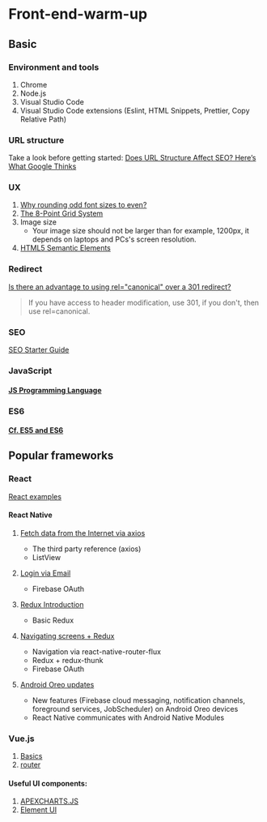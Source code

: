 # Front-end-warm-up

## Basic

### Environment and tools

1. Chrome
2. Node.js
3. Visual Studio Code
4. Visual Studio Code extensions (Eslint, HTML Snippets, Prettier, Copy Relative Path)

### URL structure

Take a look before getting started: [Does URL Structure Affect SEO? Here’s What Google Thinks]

### UX

1. [Why rounding odd font sizes to even?]
2. [The 8-Point Grid System]
3. Image size
    - Your image size should not be larger than for example, 1200px, it depends on laptops and PCs's screen resolution.
4. [HTML5 Semantic Elements]

### Redirect

[Is there an advantage to using rel="canonical" over a 301 redirect?]

> If you have access to header modification, use 301, if you don't, then use rel=canonical.

### SEO

[SEO Starter Guide]

### JavaScript

#### [JS Programming Language]

### ES6

#### [Cf. ES5 and ES6]

## Popular frameworks

### React

[React examples]

#### React Native

1. [Fetch data from the Internet via axios]

    - The third party reference (axios)
    - ListView

2. [Login via Email]

    - Firebase OAuth

3. [Redux Introduction]

    - Basic Redux

4. [Navigating screens + Redux]

    - Navigation via react-native-router-flux
    - Redux + redux-thunk
    - Firebase OAuth

5. [Android Oreo updates]

    - New features (Firebase cloud messaging, notification channels, foreground services, JobScheduler) on Android Oreo devices
    - React Native communicates with Android Native Modules

### Vue.js

1.  [Basics]
2.  [router]

#### Useful UI components:

1. [APEXCHARTS.JS]
2. [Element UI]

[why rounding odd font sizes to even?]: https://ux.stackexchange.com/questions/129973/why-rounding-odd-font-sizes-to-even
[the 8-point grid system]: https://builttoadapt.io/intro-to-the-8-point-grid-system-d2573cde8632
[html5 semantic elements]: https://guide.freecodecamp.org/html/html5-semantic-elements/
[does url structure affect seo? here’s what google thinks]: https://seopressor.com/blog/url-structure-affect-seo/
[seo starter guide]: https://support.google.com/webmasters/answer/7451184?hl=en
[is there an advantage to using rel="canonical" over a 301 redirect?]: https://www.youtube.com/watch?v=zW5UL3lzBOA
[apexcharts.js]: https://apexcharts.com/
[element ui]: https://element.eleme.io/#/en-US
[js programming language]: https://github.com/Catherine22/Front-end-warm-up/tree/master/JavaScript
[cf. es5 and es6]: https://github.com/Catherine22/Front-end-warm-up/tree/master/ES6
[react examples]: https://github.com/Catherine22/Front-end-warm-up/tree/master/React
[fetch data from the internet via axios]: https://github.com/Catherine22/Front-end-warm-up/tree/master/React%20native/albums/
[login via email]: https://github.com/Catherine22/Front-end-warm-up/blob/master/React%20native/auth/
[redux introduction]: https://github.com/Catherine22/Front-end-warm-up/blob/master/React%20native/tech_stack/
[navigating screens + redux]: https://github.com/Catherine22/Front-end-warm-up/tree/master/React%20native/manager/
[android oreo updates]: https://github.com/Catherine22/Front-end-warm-up/tree/master/React%20native/Oreo
[basics]: https://github.com/Catherine22/Front-end-warm-up/tree/master/Vue/vue-essentials
[router]: https://github.com/Catherine22/Front-end-warm-up/tree/master/Vue/vue-router
